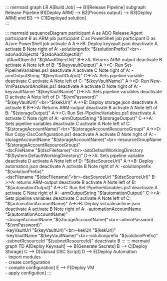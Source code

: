 ::: mermaid
graph LR
    A[Build Job] --> B1[Release Pipeline] 
    subgraph Release Pipeline
    B1[Deploy ARM] --> B2[Process output] --> B3[Deploy ARM]
    end
    B3 --> C1[Deployed solution]  
:::

::: mermaid
sequenceDiagram
    participant A as ADO Release Agent
    participant B as ARM job
    participant C as PowerShell job
    participant D as Azure PowerShell job
    activate A
    A->>B: Deploy keyvault.json
    deactivate A
    activate B
    Note right of A: -solutionprefix "$(solutionPrefix)"<br>-adoAadObjectId "$(adoAadObjectId)"<br>-jllAadObjectId "$(jllAadObjectId)"
    B->>A: Returns ARM-output
    deactivate B
    activate A
    Note left of B: "$(keyvaultOutput)"
    A->>C: Run Set-PipelineVariables.ps1
    deactivate A
    activate C
    Note right of A: -armOutputString "$(keyVaultOutput)"
    C->>A: Sets pipeline variable
    deactivate C
    activate A 
    Note left of C:  "$(keyVaultName)"
    A->>D: Run New-VmPasswordAndKek.ps1
    deactivate A
    activate D
    Note right of A: -keyvaultName "$(keyVaultName)"
    D->>A: Sets pipeline variables
    deactivate D
    activate A
    Note left of D: "$(vmPassword)"<br>"$(keyVaultUrl)"<br>"$(kekUrl)"
    A->>B: Deploy storage.json
    deactivate A
    activate B
    B->>A: Returns ARM-output
    deactivate B
    activate A
    Note left of B: "$(storageOutput)"
    A->>C: Run Set-PipelineVariables.ps1
    deactivate A
    activate C    
    Note right of A: -armOutputString "$(storageOutput)"
     C->>A: Sets pipeline variables
    deactivate C
    activate A 
    Note left of C:  "$(storageAccountName)"<br>"$(storageAccountResourceGroup)"
    A->>D: Run Copy-DscConfiguration.ps1
    deactivate A
    activate D
    Note right of A: -storageAccountName "$(storageAccountName)"<br>-resourceGroupName "$(storageAccountResourceGroup)"<br>-dscFileName "$(dscFileName)"<br>-adoDefaultWorkingDirectory "$(System.DefaultWorkingDirectory)"
    D->>A: Sets pipeline variable 
    deactivate D
    activate A
    Note left of D: "$(dscSourceUrl)"
    A->>B: Deploy automation.json
    deactivate A
    activate B
    Note right of A: -solutionprefix "$(solutionPrefix)"<br>-dscFilename "$(dscFilename)"<br>-dscSourceUrl "$(dscSourceUrl)"
    B->>A: returns ARM-output
    deactivate B
    activate A
    Note left of B: "$(automationOutput)"
    A->>C: Run Set-PipelineVariables.ps1
    deactivate A
    activate C    
    Note right of A: -armOutputString "$(automationOutput)"
     C->>A: Sets pipeline variables
    deactivate C
    activate A 
    Note left of C:  "$(automationAccountName)"
    A->>B: Deploy virtualmachine.json
    deactivate A
    activate B
    Note right of A: -automationAccountName "$(automationAccountName)"<br>-storageAccountName "$(storageAccountName)"<br>-adminPassword "$(vmPassword)"<br>-keyVaultUrl "$(keyVaultUrl)"<br>-kekUrl "$(kekUrl)"<br>-keyVaultName "$(keyVaultName)"<br>-solutionprefix "$(solutionPrefix)"<br>-subnetResourceId "$(subnetResourceId)"
    deactivate B
:::
::: mermaid
graph TD
    A[Deploy Keyvault] --> B[Generate Secrets] 
    B --> C[Deploy Storage]
    C --> D[Upload DSC Script]
    D --> E[Deploy Automation<br>- import modules<br>- create configuration<br>- compile configuration]
    E --> F[Deploy VM<br>- apply configution]
:::
